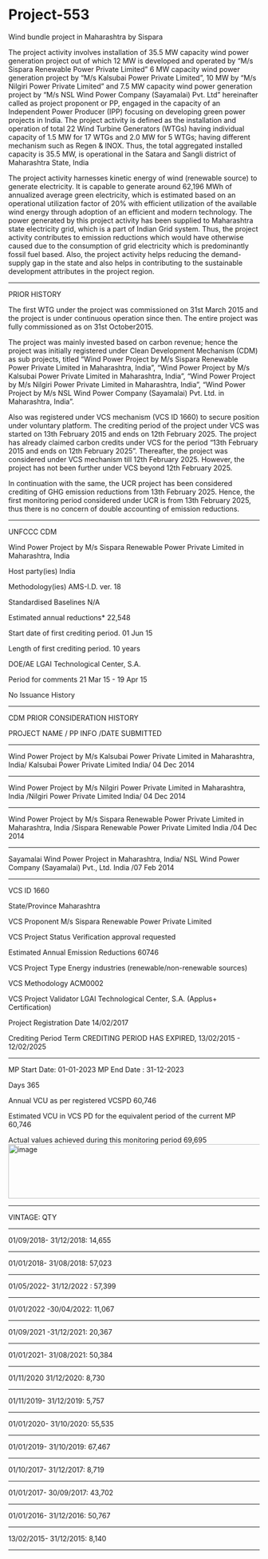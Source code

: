 # Project-553
Wind bundle project in Maharashtra by Sispara

The project activity involves installation of 35.5 MW capacity wind power generation project out of
which 12 MW is developed and operated by “M/s Sispara Renewable Power Private Limited” 6
MW capacity wind power generation project by “M/s Kalsubai Power Private Limited”, 10 MW by
“M/s Nilgiri Power Private Limited” and 7.5 MW capacity wind power generation project by “M/s
NSL Wind Power Company (Sayamalai) Pvt. Ltd” hereinafter called as project proponent or PP,
engaged in the capacity of an Independent Power Producer (IPP) focusing on developing green
power projects in India. The project activity is defined as the installation and operation of total 22
Wind Turbine Generators (WTGs) having individual capacity of 1.5 MW for 17 WTGs and 2.0 MW
for 5 WTGs; having different mechanism such as Regen & INOX. Thus, the total aggregated
installed capacity is 35.5 MW, is operational in the Satara and Sangli district of Maharashtra State,
India

The project activity harnesses kinetic energy of wind (renewable source) to generate electricity. It is
capable to generate around 62,196 MWh of annualized average green electricity, which is estimated
based on an operational utilization factor of 20% with efficient utilization of the available wind
energy through adoption of an efficient and modern technology. The power generated by this
project activity has been supplied to Maharashtra state electricity grid, which is a part of Indian
Grid system. Thus, the project activity contributes to emission reductions which would have
otherwise caused due to the consumption of grid electricity which is predominantly fossil fuel
based. Also, the project activity helps reducing the demand-supply gap in the state and also helps in
contributing to the sustainable development attributes in the project region. 
____________
PRIOR HISTORY

The first WTG under the project was commissioned on 31st March 2015 and the project is under
continuous operation since then. The entire project was fully commissioned as on 31st October2015.

The project was mainly invested based on carbon revenue; hence the project was initially registered
under Clean Development Mechanism (CDM) as sub projects, titled “Wind Power Project by M/s
Sispara Renewable Power Private Limited in Maharashtra, India”, “Wind Power Project by M/s
Kalsubai Power Private Limited in Maharashtra, India”, “Wind Power Project by M/s Nilgiri Power
Private Limited in Maharashtra, India”, “Wind Power Project by M/s NSL Wind Power Company
(Sayamalai) Pvt. Ltd. in Maharashtra, India”. 

Also was registered under VCS mechanism (VCS ID 1660) to secure position under voluntary platform. The crediting period of the project
under VCS was started on 13th February 2015 and ends on 12th February 2025. The project has already claimed carbon credits under VCS for the period “13th February 2015 and ends on 12th February 2025”. Thereafter, the project was considered under VCS mechanism till 12th February 2025. However, the project has not been further under VCS beyond 12th February 2025.

In continuation with the same, the UCR project has been considered crediting of GHG emission
reductions from 13th February 2025. Hence, the first monitoring period considered under UCR is
from 13th February 2025, thus there is no concern of double accounting of emission reductions.

__________
UNFCCC CDM

Wind Power Project by M/s Sispara Renewable Power Private Limited in Maharashtra, India

Host party(ies)	India

Methodology(ies)	AMS-I.D. ver. 18

Standardised Baselines	N/A

Estimated annual reductions*	22,548

Start date of first crediting period.	01 Jun 15

Length of first crediting period.	10 years

DOE/AE	LGAI Technological Center, S.A.

Period for comments	21 Mar 15 - 19 Apr 15

No Issuance History
__________________
CDM PRIOR CONSIDERATION HISTORY

PROJECT NAME / PP INFO  /DATE SUBMITTED
____________

Wind Power Project by M/s Kalsubai Power Private Limited in Maharashtra, India/	Kalsubai Power Private Limited	India/	04 Dec 2014
_________
Wind Power Project by M/s Nilgiri Power Private Limited in Maharashtra, India	/Nilgiri Power Private Limited	India/	04 Dec 2014
_____________
Wind Power Project by M/s Sispara Renewable Power Private Limited in Maharashtra, India	/Sispara Renewable Power Private Limited	India	/04 Dec 2014
_______________
Sayamalai Wind Power Project in Maharashtra, India/	NSL Wind Power Company (Sayamalai) Pvt., Ltd.	India	/07 Feb 2014
_______________
VCS ID 1660

State/Province
Maharashtra

VCS
Proponent
M/s Sispara Renewable Power Private Limited

VCS Project Status
Verification approval requested

Estimated Annual Emission Reductions
60746

VCS Project Type
Energy industries (renewable/non-renewable sources)

VCS Methodology
ACM0002

VCS Project Validator
LGAI Technological Center, S.A. (Applus+ Certification)

Project Registration Date
14/02/2017

Crediting Period Term
CREDITING PERIOD HAS EXPIRED, 13/02/2015 - 12/02/2025
_________
MP Start Date:			01-01-2023
MP End Date	:		31-12-2023

Days			365

Annual VCU as per registered VCSPD			60,746

Estimated VCU in VCS PD for the equivalent period of the current MP			60,746

Actual values achieved during this monitoring period			69,695
<img width="505" height="109" alt="image" src="https://github.com/user-attachments/assets/bf5d92fa-d9be-4c91-9329-679802669179" />

_________________
VINTAGE: QTY
_________
01/09/2018-	31/12/2018: 14,655
____________
01/01/2018-	31/08/2018: 57,023
__________
01/05/2022-	31/12/2022	: 57,399 
_______________
01/01/2022	-30/04/2022: 11,067 
__________
01/09/2021	-31/12/2021: 20,367
___________
01/01/2021-	31/08/2021: 50,384
____________
01/11/2020	31/12/2020: 8,730
_________
01/11/2019-	31/12/2019: 5,757
_________
01/01/2020-	31/10/2020: 55,535
____________
01/01/2019-	31/10/2019: 67,467
_____________
01/10/2017-	31/12/2017: 8,719
__________
01/01/2017-	30/09/2017: 43,702
____________
01/01/2016-	31/12/2016: 50,767
__________
13/02/2015-	31/12/2015: 8,140
____________




